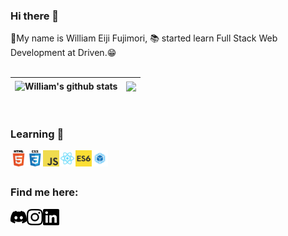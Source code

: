 ### Hi there 👋


🔖My name is William Eiji Fujimori, 📚 started learn Full Stack Web Development at Driven.😁
<br />
<br />



| <img align="center" src="https://github-readme-stats.vercel.app/api?username=williameiji&theme=nightowl&show_icons=true&hide_border=true" alt="William's github stats" /> | <img align="center" src="https://github-readme-stats.vercel.app/api/top-langs/?username=williameiji&theme=nightowl&layout=compact&hide_border=true" /> |
| ------------- | ------------- |

<br />

### Learning 📖

<img align="left" alt="HTML5" width="26px" src="https://raw.githubusercontent.com/github/explore/80688e429a7d4ef2fca1e82350fe8e3517d3494d/topics/html/html.png" />
<img align="left" alt="CSS3" width="26px" src="https://raw.githubusercontent.com/github/explore/80688e429a7d4ef2fca1e82350fe8e3517d3494d/topics/css/css.png" />
<img align="left" alt="JavaScript" width="26px" src="https://raw.githubusercontent.com/github/explore/80688e429a7d4ef2fca1e82350fe8e3517d3494d/topics/javascript/javascript.png" />
<img align="left" alt="React" width="26px" src="https://raw.githubusercontent.com/github/explore/80688e429a7d4ef2fca1e82350fe8e3517d3494d/topics/react/react.png" />
<img align="left" alt="React" width="26px" src="https://raw.githubusercontent.com/github/explore/80688e429a7d4ef2fca1e82350fe8e3517d3494d/topics/es6/es6.png" />
<img align="left" alt="React" width="26px" src="https://raw.githubusercontent.com/github/explore/80688e429a7d4ef2fca1e82350fe8e3517d3494d/topics/webpack/webpack.png" />


<br />
<br />

### Find me here:

[<img align="left" alt="Discord" width="26px" src="https://github.com/williameiji/williameiji/blob/main/images/discord.svg" />][1]
[<img align="left" alt="Discord" width="26px" src="https://github.com/williameiji/williameiji/blob/main/images/instagram.svg" />][2]
[<img align="left" alt="Discord" width="26px" src="https://github.com/williameiji/williameiji/blob/main/images/linkedin.svg" />][3]

[1]: https://discordapp.com/users/Eiji#5872
[2]: https://www.instagram.com/williameiji/
[3]: https://www.linkedin.com/in/william-eiji-fujimori/

